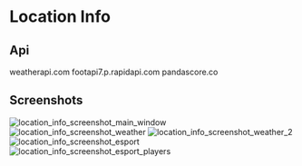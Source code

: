# Location Info

## Api 

weatherapi.com
footapi7.p.rapidapi.com
pandascore.co


## Screenshots

![location_info_screenshot_main_window](https://user-images.githubusercontent.com/94054999/222914745-020c7bf7-2320-45f3-93a6-7c7d0ec78076.png)
![location_info_screenshot_weather](https://user-images.githubusercontent.com/94054999/222914747-cb506438-1d3e-4102-b093-5c0291f1ab1a.png)
![location_info_screenshot_weather_2](https://user-images.githubusercontent.com/94054999/222914748-102d13d4-0959-4476-bb27-3291d0d73a41.png)
![location_info_screenshot_esport](https://user-images.githubusercontent.com/94054999/222914749-649df314-b4cd-46ac-ad36-cdd8f09c6090.png)
![location_info_screenshot_esport_players](https://user-images.githubusercontent.com/94054999/222914750-2026b80b-a9d7-4724-afd8-0f7e67919053.png)

